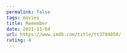 ```yaml
---
permalink: false
tags: movies
title: Remember
date: 2021-11-04
url: https://www.imdb.com/title/tt3704050/
rating: 4
---
```

